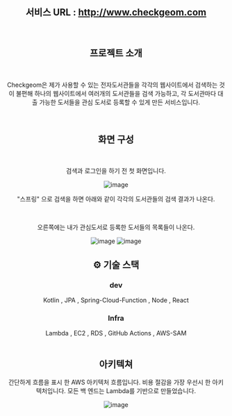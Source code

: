 

<div align="center">
 
## 서비스 URL : http://www.checkgeom.com 

<br/>

## 프로젝트 소개 

<br/>
<p> Checkgeom은 제가 사용할 수 있는 전자도서관들을 각각의 웹사이트에서 검색하는 것이 불편해 하나의 웹사이트에서 
여러개의 도서관들을 검색 가능하고, 각 도서관마다 대출 가능한 도서들을 관심 도서로 등록할 수 있게 만든 서비스입니다.
</p>

<br />

## 화면 구성 

<br/>

<p>검색과 로그인을 하기 전 첫 화면입니다. </p>

![image](https://github.com/user-attachments/assets/dbe08381-9441-4c9d-9266-a35147a955de)


<p>"스프링" 으로 검색을 하면 아래와 같이 각각의 도서관들의 검색 결과가 나온다. </p> <br/>
<p>오른쪽에는 내가 관심도서로 등록한 도서들의 목록들이 나온다.</p>

![image](https://github.com/user-attachments/assets/286231c1-849e-473f-ba6d-61529fc5c648)
![image](https://github.com/user-attachments/assets/69268fad-a5cd-48f8-bee7-eff50aeed4e0)



## ⚙ 기술 스택
### dev
<div>
Kotlin , JPA , Spring-Cloud-Function , Node , React 
</div>

### Infra
<div>
Lambda , EC2 , RDS , GitHub Actions , AWS-SAM 
</div>



<br />

## 아키텍쳐

<p> 간단하게 흐름을 표시 한 AWS 아키텍처 흐름입니다.
비용 절감을 가장 우선시 한 아키텍처입니다. 모든 백 엔드는 Lambda를 기반으로 만들었습니다. </p>


![image](https://github.com/user-attachments/assets/cdc2aac3-540f-4dae-ae58-af76af5a8335)

<br />
 
<!-- ## 🤔 기술적 이슈와 해결 과정  -->
<!-- Lambda 콜드스타트시 동적 IP활당으로 인한 MySQL 복수의 커넥션 점유 -->
      
<!-- Web scraping 너무 늦은 응답시간  -->


<br />














